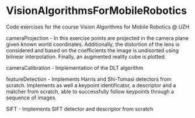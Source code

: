 # VisionAlgorithmsForMobileRobotics
Code exercises for the course Vision Algorithms for Mobile Robotics @ UZH

cameraProjection - In this exercise points are projected in the camera plane given known world coordinates. Additionally, the distortion of the lens is considered and based on the coefficients the image is undisorted using bilinear interpolation. Finally, an augmented reality cube is plotted.

cameraCalibration - Implementation of the DLT algorithm

featureDetection - Implements Harris and Shi-Tomasi detectors from scratch. Implements as well a keypoint identificator, a descriptor and a matcher from scratch, able to successfully follow keypoints through a sequence of images.

SIFT - Implements SIFT detector and descriptor from scratch
